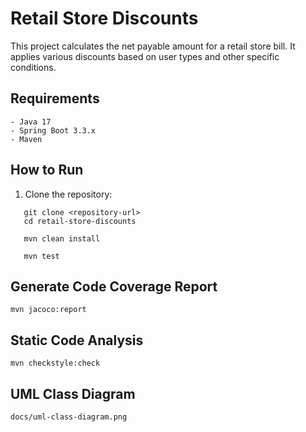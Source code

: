 # Retail Store Discounts

This project calculates the net payable amount for a retail store bill. It applies various discounts based on user types and other specific conditions.

## Requirements

```
- Java 17
- Spring Boot 3.3.x
- Maven
```

## How to Run

1. Clone the repository:
   
```
   git clone <repository-url>
   cd retail-store-discounts
   
   mvn clean install
   
   mvn test
```

## Generate Code Coverage Report

```
mvn jacoco:report
```

## Static Code Analysis

```
mvn checkstyle:check
```

## UML Class Diagram

```
docs/uml-class-diagram.png
```
